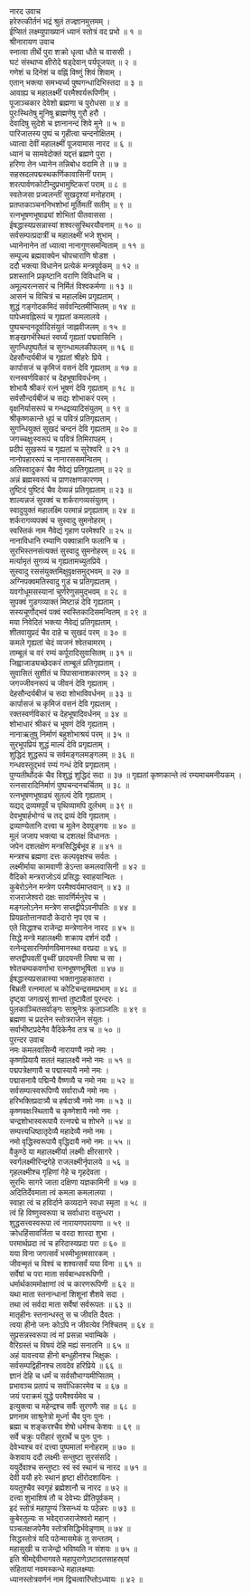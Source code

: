 नारद उवाच  
हरेरुत्कीर्तनं भद्रं श्रुतं तज्ज्ञानमुत्तमम् ।  
ईप्सितं लक्ष्म्युपाख्यानं ध्यानं स्तोत्रं वद प्रभो ॥ १ ॥  
श्रीनारायण उवाच  
स्नात्वा तीर्थे पुरा शक्रो धृत्वा धौते च वाससी ।  
घटं संस्थाप्य क्षीरोदे षड्देवान् पर्यपूजयत् ॥ २ ॥  
गणेशं च दिनेशं च वह्निं विष्णुं शिवं शिवाम् ।  
एतान् भक्त्या समभ्यर्च्य पुष्पगन्धादिभिस्तदा ॥ ३ ॥  
आवाह्य च महालक्ष्मीं परमैश्वर्यरूपिणीम् ।  
पूजाञ्चकार देवेशो ब्रह्मणा च पुरोधसा ॥ ४ ॥  
पुरःस्थितेषु मुनिषु ब्राह्मणेषु गुरौ हरौ ।  
देवादिषु सुदेशे च ज्ञानानन्दं शिवे मुने ॥ ५ ॥  
पारिजातस्य पुष्पं च गृहीत्वा चन्दनोक्षितम् ।  
ध्यात्वा देवीं महालक्ष्मीं पूजयामास नारद ॥ ६ ॥  
ध्यानं च सामवेदोक्तं यद्दत्तं ब्रह्मणे पुरा ।  
हरिणा तेन ध्यानेन तन्निबोध वदामि ते ॥ ७ ॥  
सहस्रदलपद्मस्थकर्णिकावासिनीं पराम् ।  
शरत्पार्वणकोटीन्दुप्रभामुष्टिकरां पराम् ॥ ८ ॥  
स्वतेजसा प्रज्वलन्तीं सुखदृश्यां मनोहराम् ।  
प्रतप्तकाञ्चननिभशोभां मूर्तिमतीं सतीम् ॥ ९ ॥  
रत्नभूषणभूषाढ्यां शोभितां पीतवाससा ।  
ईषद्धास्यप्रसन्नास्यां शश्वत्सुस्थिरयौवनाम् ॥ १० ॥  
सर्वसम्पत्प्रदात्रीं च महालक्ष्मीं भजे शुभाम् ।  
ध्यानेनानेन तां ध्यात्वा नानागुणसमन्विताम् ॥ ११ ॥  
सम्पूज्य ब्रह्मवाक्येन चोपचाराणि षोडश ।  
ददौ भक्त्या विधानेन प्रत्येकं मन्त्रपूर्वकम् ॥ १२ ॥  
प्रशस्तानि प्रकृष्टानि वराणि विविधानि च ।  
अमूल्यरत्नसारं च निर्मितं विश्वकर्मणा ॥ १३ ॥  
आसनं च विचित्रं च महालक्ष्मि प्रगृह्यताम् ।  
शुद्धं गङ्‌गोदकमिदं सर्ववन्दितमीप्सितम् ॥ १४ ॥  
पापेध्मवह्निरूपं च गृह्यतां कमलालये ।  
पुष्पचन्दनदूर्वादिसंयुतं जाह्नवीजलम् ॥ १५ ॥  
शङ्‌खगर्भस्थितं स्वर्घ्यं गृह्यतां पद्मवासिनि ।  
सुगन्धिपुष्पतैलं च सुगन्धामलकीफलम् ॥ १६ ॥  
देहसौन्दर्यबीजं च गृह्यतां श्रीहरेः प्रिये ।  
कार्पासजं च कृमिजं वसनं देवि गृह्यताम् ॥ १७ ॥  
रत्नस्वर्णविकारं च देहभूषाविवर्धनम् ।  
शोभायै श्रीकरं रत्नं भूषणं देवि गृह्यताम् ॥ १८ ॥  
सर्वसौन्दर्यबीजं च सद्यः शोभाकरं परम् ।  
वृक्षनिर्यासरूपं च गन्धद्रव्यादिसंयुतम् ॥ १९ ॥  
श्रीकृष्णकान्ते धूपं च पवित्रं प्रतिगृह्यताम् ।  
सुगन्धियुक्तं सुखदं चन्दनं देवि गृह्यताम् ॥ २० ॥  
जगच्चक्षुःस्वरूपं च पवित्रं तिमिरापहम् ।  
प्रदीपं सुखरूपं च गृह्यतां च सुरेश्वरि ॥ २१ ॥  
नानोपहाररूपं च नानारससमन्वितम् ।  
अतिस्वादुकरं चैव नैवेद्यं प्रतिगृह्यताम् ॥ २२ ॥  
अन्नं ब्रह्मस्वरूपं च प्राणरक्षणकारणम् ।  
तुष्टिदं पुष्टिदं चैव देव्यन्नं प्रतिगृह्यताम् ॥ २३ ॥  
शाल्यन्नजं सुपक्वं च शर्करागव्यसंयुतम् ।  
स्वादुयुक्तं महालक्ष्मि परमान्नं प्रगृह्यताम् ॥ २४ ॥  
शर्करागव्यपक्वं च सुस्वादु सुमनोहरम् ।  
स्वस्तिकं नाम नैवेद्यं गृहाण परमेश्वरि ॥ २५ ॥  
नानाविधानि रम्याणि पक्वान्नानि फलानि च ।  
सुरभिस्तनसंत्यक्तं सुस्वादु सुमनोहरम् ॥ २६ ॥  
मर्त्यामृतं सुगव्यं च गृह्यतामच्युतप्रिये ।  
सुस्वादु रससंयुक्तमिक्षुवृक्षसमुद्भवम् ॥ २७ ॥  
अग्निपक्वमतिस्वादु गुडं च प्रतिगृह्यताम् ।  
यवगोधूमसस्यानां चूर्णरेणुसमुद्भवम् ॥ २८ ॥  
सुपक्वं गुडगव्याक्तं मिष्टान्नं देवि गृह्यताम् ।  
सस्यचूर्णोद्भवं पक्वं स्वस्तिकादिसमन्वितम् ॥ २९ ॥  
मया निवेदितं भक्त्या नैवेद्यं प्रतिगृह्यताम् ।  
शीतवायुप्रदं चैव दाहे च सुखदं परम् ॥ ३० ॥  
कमले गृह्यतां चेदं व्यजनं श्वेतचामरम् ।  
ताम्बूलं च वरं रम्यं कर्पूरादिसुवासितम् ॥ ३१ ॥  
जिह्वाजाड्यच्छेदकरं ताम्बूलं प्रतिगृह्यताम् ।  
सुवासितं सुशीतं च पिपासानाशकारणम् ॥ ३२ ॥  
जगज्जीवनरूपं च जीवनं देवि गृह्यताम् ।  
देहसौन्दर्यबीजं च सदा शोभाविवर्धनम् ॥ ३३ ॥  
कार्पासजं च कृमिजं वसनं देवि गृह्यताम् ।  
रक्तस्वर्णविकारं च देहभूषादिवर्धनम् ॥ ३४ ॥  
शोभाधारं श्रीकरं च भूषणं देवि गृह्यताम् ।  
नानाऋतुषु निर्माणं बहुशोभाश्रयं परम् ॥ ३५ ॥  
सुरभूपप्रियं शुद्धं माल्यं देवि प्रगृह्यताम् ।  
शुद्धिदं शुद्धरूपं च सर्वमङ्‌गलमङ्‌गलम् ॥ ३६ ॥  
गन्धवस्तूद्भवं रम्यं गन्धं देवि प्रगृह्यताम् ।  
पुण्यतीर्थोदकं चैव विशुद्धं शुद्धिदं सदा ॥ ३७ ॥
गृह्यतां कृष्णकान्ते त्वं रम्यमाचमनीयकम् ।  
रत्नसारादिनिर्माणं पुष्पचन्दनचर्चितम् ॥ ३८ ॥  
रत्नभूषणभूषाढ्यं सुतल्पं देवि गृह्यताम् ।  
यद्यद्‌ द्रव्यमपूर्वं च पृथिव्यामपि दुर्लभम् ॥ ३९ ॥  
देवभूषार्हभोग्यं च तद्‌ द्रव्यं देवि गृह्यताम् ।  
द्रव्याण्येतानि दत्त्वा च मूलेन देवपुङ्‌गवः ॥ ४० ॥  
मूलं जजाप भक्त्या च दशलक्षं विधानतः ।  
जपेन दशलक्षेण मन्त्रसिद्धिर्बभूव ह ॥ ४१ ॥  
मन्त्रश्च ब्रह्मणा दत्तः कल्पवृक्षश्च सर्वतः ।  
लक्ष्मीर्माया कामवाणी ङेऽन्ता कमलवासिनी ॥ ४२ ॥  
वैदिको मन्त्रराजोऽयं प्रसिद्धः स्वाहयान्वितः ।  
कुबेरोऽनेन मन्त्रेण परमैश्वर्यमाप्तवान् ॥ ४३ ॥  
राजराजेश्वरो दक्षः सावर्णिर्मनुरेव च ।  
मङ्‌गलोऽनेन मन्त्रेण सप्तद्वीपेऽवनीपतिः ॥ ४४ ॥  
प्रियव्रतोत्तानपादौ केदारो नृप एव च ।  
एते सिद्धाश्च राजेन्द्रा मन्त्रेणानेन नारद ॥ ४५ ॥  
सिद्धे मन्त्रे महालक्ष्मीः शक्राय दर्शनं ददौ ।  
रत्नेन्द्रसारनिर्माणविमानस्था वरप्रदा ॥ ४६ ॥  
सप्तद्वीपवतीं पृथ्वीं छादयन्ती त्विषा च सा ।  
श्वेतचम्पकवर्णाभा रत्नभूषणभूषिता ॥ ४७ ॥  
ईषद्धास्यप्रसन्नास्या भक्तानुग्रहकातरा ।  
बिभ्रती रत्नमालां च कोटिचन्द्रसमप्रभाम् ॥ ४८ ॥  
दृष्ट्वा जगत्प्रसूं शान्तां तुष्टावैतां पुरन्दरः ।  
पुलकाञ्चितसर्वाङ्‌गः साश्रुनेत्रः कृताञ्जलिः ॥ ४९ ॥  
ब्रह्मणा च प्रदत्तेन स्तोत्रराजेन संयुतः ।  
सर्वाभीष्टप्रदेनैव वैदिकेनैव तत्र च ॥ ५० ॥  
पुरन्दर उवाच  
नमः कमलवासिन्यै नारायण्यै नमो नमः ।  
कृष्णप्रियायै सततं महालक्ष्यै नमो नमः ॥ ५१ ॥  
पद्मपत्रेक्षणायै च पद्मास्यायै नमो नमः ।  
पद्मासनायै पद्मिन्यै वैष्णव्यै च नमो नमः ॥ ५२ ॥  
सर्वसम्पत्स्वरूपिण्यै सर्वाराध्यै नमो नमः ।  
हरिभक्तिप्रदात्र्यै च हर्षदात्र्यै नमो नमः ॥ ५३ ॥  
कृष्णवक्षःस्थितायै च कृष्णेशायै नमो नमः ।  
चन्द्रशोभास्वरूपायै रत्नपद्मे च शोभने ॥ ५४ ॥  
सम्पत्त्यधिष्ठातृदेव्यै महादेव्यै नमो नमः ।  
नमो वृद्धिस्वरूपायै वृद्धिदायै नमो नमः ॥ ५५ ॥  
वैकुण्ठे या महालक्ष्मीर्या लक्ष्मीः क्षीरसागरे ।  
स्वर्गलक्ष्मीरिन्द्रगेहे राजलक्ष्मीर्नृपालये ॥ ५६ ॥  
गृहलक्ष्मीश्च गृहिणां गेहे च गृहदेवता ।  
सुरभिः सागरे जाता दक्षिणा यज्ञकामिनी ॥ ५७ ॥  
अदितिर्देवमाता त्वं कमला कमलालया ।  
स्वाहा त्वं च हविर्दाने कव्यदाने स्वधा स्मृता ॥ ५८ ॥  
त्वं हि विष्णुस्वरूपा च सर्वाधारा वसुन्धरा ।  
शुद्धसत्त्वस्वरूपा त्वं नारायणपरायणा ॥ ५९ ॥  
क्रोधहिंसावर्जिता च वरदा शारदा शुभा ।  
परमार्थप्रदा त्वं च हरिदास्यप्रदा परा ॥ ६० ॥  
यया विना जगत्सर्वं भस्मीभूतमसारकम् ।  
जीवन्मृतं च विश्वं च शश्वत्सर्वं यया विना ॥ ६१ ॥  
सर्वेषां च परा माता सर्वबान्धवरूपिणी ।  
धर्मार्थकाममोक्षाणां त्वं च कारणरूपिणी ॥ ६२ ॥  
यथा माता स्तनान्धानां शिशूनां शैशवे सदा ।  
तथा त्वं सर्वदा माता सर्वेषां सर्वरूपतः ॥ ६३ ॥  
मातृहीनः स्तनान्धस्तु स च जीवति दैवतः ।  
त्वया हीनो जनः कोऽपि न जीवत्येव निश्चितम् ॥ ६४ ॥  
सुप्रसन्नस्वरूपा त्वं मां प्रसन्ना भवाम्बिके ।  
वैरिग्रस्तं च विषयं देहि मह्यं सनातनि ॥ ६५ ॥  
अहं यावत्त्वया हीनो बन्धुहीनश्च भिक्षुकः ।  
सर्वसम्पद्विहीनश्च तावदेव हरिप्रिये ॥ ६६ ॥  
ज्ञानं देहि च धर्मं च सर्वसौभाग्यमीप्सितम् ।  
प्रभावञ्च प्रतापं च सर्वाधिकारमेव च ॥ ६७ ॥  
जयं पराक्रमं युद्धे परमैश्वर्यमेव च ।  
इत्युक्त्वा च महेन्द्रश्च सर्वैः सुरगणैः सह ॥ ६८ ॥  
प्रणनाम साश्रुनेत्रो मूर्ध्ना चैव पुनः पुनः ।  
ब्रह्मा च शङ्‌करश्चैव शेषो धर्मश्च केशवः ॥ ६९ ॥  
सर्वे चक्रुः परीहारं सुरार्थे च पुनः पुनः ।  
देवेभ्यश्च वरं दत्त्वा पुष्पमालां मनोहराम् ॥ ७० ॥  
केशवाय ददौ लक्ष्मीः सन्तुष्टा सुरसंसदि ।  
ययुर्देवाश्च सन्तुष्टाः स्वं स्वं स्थानं च नारद ॥ ७१ ॥  
देवी ययौ हरेः स्थानं हृष्टा क्षीरोदशायिनः ।  
ययतुश्चैव स्वगृहं ब्रह्मेशानौ च नारद ॥ ७२ ॥  
दत्त्वा शुभाशिषं तौ च देवेभ्यः प्रीतिपूर्वकम् ।  
इदं स्तोत्रं महापुण्यं त्रिसन्ध्यं यः पठेन्नरः ॥ ७३ ॥  
कुबेरतुल्यः स भवेद्‌राजराजेश्वरो महान् ।  
पञ्चलक्षजपेनैव स्तोत्रसिद्धिर्भवेन्नृणाम् ॥ ७४ ॥  
सिद्धस्तोत्रं यदि पठेन्मासमेकं तु सन्ततम् ।  
महासुखी च राजेन्द्रो भविष्यति न संशयः ॥ ७५ ॥  
इति श्रीमद्देवीभागवते महापुराणेऽष्टादतसाहस्र्यां  
संहितायां नवमस्कन्धे महालक्ष्म्याः  
ध्यानस्तोत्रवर्णनं नाम द्विचत्वारिंप्तोऽध्यायः ॥ ४२ ॥
